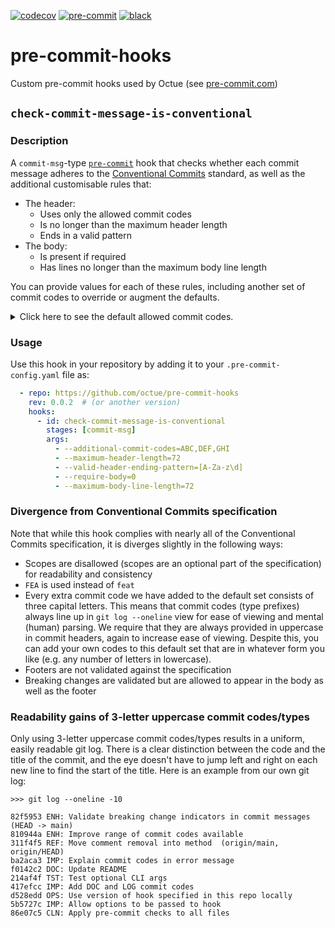 [![codecov](https://codecov.io/gh/octue/pre-commit-hooks/branch/main/graph/badge.svg?token=IE19ANFKET)](https://codecov.io/gh/octue/pre-commit-hooks)
[![pre-commit](https://img.shields.io/badge/pre--commit-enabled-brightgreen?logo=pre-commit&logoColor=white)](https://github.com/pre-commit/pre-commit)
[![black](https://img.shields.io/badge/code%20style-black-000000.svg)](https://github.com/ambv/black)

# pre-commit-hooks
Custom pre-commit hooks used by Octue (see [pre-commit.com](https://pre-commit.com))

## `check-commit-message-is-conventional`

### Description
A `commit-msg`-type [`pre-commit`](https://pre-commit.com) hook that checks whether each commit message adheres to the
[Conventional Commits](https://www.conventionalcommits.org/en/v1.0.0/) standard, as well as the additional customisable
rules that:
* The header:
  * Uses only the allowed commit codes
  * Is no longer than the maximum header length
  * Ends in a valid pattern
* The body:
  * Is present if required
  * Has lines no longer than the maximum body line length

You can provide values for each of these rules, including another set of commit codes to override or augment the
defaults.

<details>
  <summary>Click here to see the default allowed commit codes.</summary>

  * `FEA`: A new feature
  * `ENH`: An improvement or optimisation to an existing feature
  * `FIX`: A bug fix
  * `OPS`: An operational/devops/git change e.g. to continuous integration scripts or GitHub templates
  * `DEP`: A change in dependencies
  * `REF`: A refactor of existing code
  * `TST`: A change to tests or the testing framework
  * `MRG`: A merge commit
  * `REV`: A reversion e.g. a `git revert` commit
  * `CHO`: A chore e.g. updating a menial configuration file or .gitignore file
  * `WIP`: A work-in-progress commit (usually to be avoided, but makes sense for e.g. trying changes in git-based CI)
  * `DOC`: A change to documentation, docstrings, or documentation generation
  * `STY`: A change to code style specifications or to code to conform to new style

</details>


### Usage
Use this hook in your repository by adding it to your `.pre-commit-config.yaml` file as:

```yaml
  - repo: https://github.com/octue/pre-commit-hooks
    rev: 0.0.2  # (or another version)
    hooks:
      - id: check-commit-message-is-conventional
        stages: [commit-msg]
        args:
          - --additional-commit-codes=ABC,DEF,GHI
          - --maximum-header-length=72
          - --valid-header-ending-pattern=[A-Za-z\d]
          - --require-body=0
          - --maximum-body-line-length=72
```

### Divergence from Conventional Commits specification
Note that while this hook complies with nearly all of the Conventional Commits specification, it is diverges slightly
in the following ways:
* Scopes are disallowed (scopes are an optional part of the specification) for readability and consistency
* `FEA` is used instead of `feat`
* Every extra commit code we have added to the default set consists of three capital letters. This means that
  commit codes (type prefixes) always line up in `git log --oneline` view for ease of viewing and mental (human)
  parsing. We require that they are always provided in uppercase in commit headers, again to increase ease of
  viewing. Despite this, you can add your own codes to this default set that are in whatever form you like (e.g.
  any number of letters in lowercase).
* Footers are not validated against the specification
* Breaking changes are validated but are allowed to appear in the body as well as the footer


### Readability gains of 3-letter uppercase commit codes/types
Only using 3-letter uppercase commit codes/types results in a uniform, easily readable git log. There is a clear
distinction between the code and the title of the commit, and the eye doesn't have to jump left and right on each new
line to find the start of the title. Here is an example from our own git log:

```git
>>> git log --oneline -10

82f5953 ENH: Validate breaking change indicators in commit messages  (HEAD -> main)
810944a ENH: Improve range of commit codes available
311f4f5 REF: Move comment removal into method  (origin/main, origin/HEAD)
ba2aca3 IMP: Explain commit codes in error message
f0142c2 DOC: Update README
214af4f TST: Test optional CLI args
417efcc IMP: Add DOC and LOG commit codes
d528edd OPS: Use version of hook specified in this repo locally
5b5727c IMP: Allow options to be passed to hook
86e07c5 CLN: Apply pre-commit checks to all files
```
